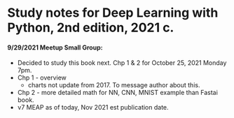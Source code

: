 # Study notes for Deep Learning with Python, 2nd edition, 2021 c.  

#### 9/29/2021 Meetup Small Group:  

 * Decided to study this book next.  Chp 1 & 2 for October 25, 2021 Monday 7pm.  
 * Chp 1 - overview
   - charts not update from 2017.  To message author about this.  
 * Chp 2 - more detailed math for NN, CNN, MNIST example than Fastai book.  
 * v7 MEAP as of today, Nov 2021 est publication date.  

